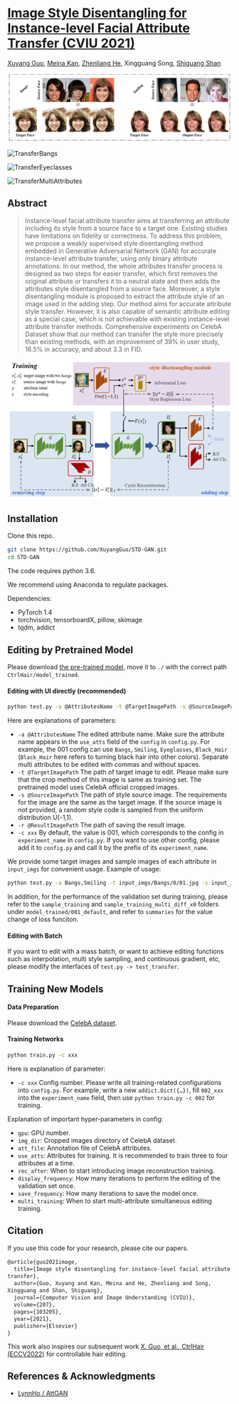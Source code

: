 # [Image Style Disentangling for Instance-level Facial Attribute Transfer (CVIU 2021)](https://github.com/XuyangGuo/xuyangguo.github.io/raw/main/database/STD-GAN/STD-GAN.pdf)

[Xuyang Guo](https://xuyangguo.github.io/), [Meina Kan](http://vipl.ict.ac.cn/homepage/mnkan/Publication/), [Zhenliang He](https://lynnho.github.io/), Xingguang Song, [Shiguang Shan](https://scholar.google.com/citations?user=Vkzd7MIAAAAJ)

![TransferShow](https://raw.githubusercontent.com/XuyangGuo/xuyangguo.github.io/main/database/STD-GAN/resources/transfer.png)

![TransferBangs](https://raw.githubusercontent.com/XuyangGuo/xuyangguo.github.io/main/database/STD-GAN/resources/transfer_bangs.png)

![TransferEyeclasses](https://raw.githubusercontent.com/XuyangGuo/xuyangguo.github.io/main/database/STD-GAN/resources/transfer_eyeglasses.png)

![TransferMultiAttributes](https://raw.githubusercontent.com/XuyangGuo/xuyangguo.github.io/main/database/STD-GAN/resources/transfer_multi.png)

## Abstract

> Instance-level facial attribute transfer aims at transferring an attribute including its style from a source face to a target one. Existing studies have limitations on fidelity or correctness. To address this problem, we propose a weakly supervised style disentangling method embedded in Generative Adversarial Network (GAN) for accurate instance-level attribute transfer, using only binary attribute annotations. In our method, the whole attributes transfer process is designed as two steps for easier transfer, which first removes the original attribute or transfers it to a neutral state and then adds the attributes style disentangled from a source face. Moreover, a style disentangling module is proposed to extract the attribute style of an image used in the adding step. Our method aims for accurate attribute style transfer. However, it is also capable of semantic attribute editing as a special case, which is not achievable with existing instance-level attribute transfer methods. Comprehensive experiments on CelebA Dataset show that our method can transfer the style more precisely than existing methods, with an improvement of 39\% in user study, 16.5\% in accuracy, and about 3.3 in FID.

![archi](https://raw.githubusercontent.com/XuyangGuo/xuyangguo.github.io/main/database/STD-GAN/resources/architecture.png)

## Installation

Clone this repo.

```bash
git clone https://github.com/XuyangGuo/STD-GAN.git
cd STD-GAN
```

The code requires python 3.6.

We recommend using Anaconda to regulate packages.

Dependencies:
- PyTorch 1.4
- torchvision, tensorboardX, pillow, skimage
- tqdm, addict

## Editing by Pretrained Model

Please download [the pre-trained model](https://drive.google.com/drive/folders/1UmOnL38F8KutH30hlNr0X1UOybs0ewZ_?usp=sharing), move it to `./` with the correct path `CtrlHair/model_trained`.

#### Editing with UI directly (recommended)

```bash
python test.py -a @AttributesName -t @TargetImagePath -s @SourceImagePath -r @ResultImagePath -c 001
```

Here are explanations of parameters:

- `-a @AttributesName` The edited attribute name. Make sure the attribute name appears in the `use_atts` field of the `config` in `config.py`. For example, the 001 config can use `Bangs`, `Smiling`, `Eyeglasses`, `Black_Hair` (`Black_Hair` here refers to turning black hair into other colors). Separate multi attributes to be edited with commas and without spaces.
- `-t @TargetImagePath` The path of target image to edit. Please make sure that the crop method of this image is same as training set. The pretrained model uses CelebA official cropped images.
- `-s @SourceImagePath` The path of style source image. The requirements for the image are the same as the target image. If the source image is not provided, a random style code is sampled from the uniform distribution U(-1,1).
- `-r @ResultImagePath` The path of saving the result image.
- `-c xxx` By default, the value is 001, which corresponds to the config in `experiment_name` in `config.py`. If you want to use other config, please add it to `config.py` and call it by the prefix of its `experiment_name`.

We provide some target images and sample images of each attribute in `input_imgs` for convenient usage.
Example of usage:
```bash
python test.py -a Bangs,Smiling -t input_imgs/Bangs/0/01.jpg -s input_imgs/Bangs/1/02.jpg -r temp/temp.jpg -c 001
```

In addition, for the performance of the validation set during training, please refer to the `sample_training` and `sample_training_multi_diff_x0` folders under `model_trained/001_default`, and refer to `summaries` for the value change of loss funciton.

#### Editing with Batch

If you want to edit with a mass batch, or want to achieve editing functions such as interpolation, multi style sampling, and continuous gradient, etc, please modify the interfaces of `test.py -> test_transfer`.

## Training New Models

#### Data Preparation
Please download the [CelebA dataset](http://mmlab.ie.cuhk.edu.hk/projects/CelebA.html). 

#### Training Networks

```bash
python train.py -c xxx
```

Here is explanation of parameter:
- `-c xxx` Config number. Please write all training-related configurations into `config.py`. For example, write a new `addict.Dict({…})`, fill `002_xxx` into the `experiment_name` field, then use `python train.py -c 002` for training.

Explanation of important hyper-parameters in config:
- `gpu`: GPU number.
- `img_dir`: Cropped images directory of CelebA dataset.
- `att_file`: Annotation file of CelebA attributes.
- `use_atts`: Attributes for training. It is recommended to train three to four attributes at a time.
- `rec_after`: When to start introducing image reconstruction training.
- `display_frequency`: How many iterations to perform the editing of the validation set once.
- `save_frequency`: How many iterations to save the model once.
- `multi_training`: When to start multi-attribute simultaneous editing training.

## Citation
If you use this code for your research, please cite our papers.
```
@article{guo2021image,
  title={Image style disentangling for instance-level facial attribute transfer},
  author={Guo, Xuyang and Kan, Meina and He, Zhenliang and Song, Xingguang and Shan, Shiguang},
  journal={Computer Vision and Image Understanding (CVIU)},
  volume={207},
  pages={103205},
  year={2021},
  publisher={Elsevier}
}
```

This work also inspires our subsequent work [X. Guo, et al., CtrlHair (ECCV2022)](https://github.com/XuyangGuo/CtrlHair) for controllable hair editing.

## References & Acknowledgments
- [LynnHo / AttGAN](https://github.com/LynnHo/AttGAN-Tensorflow)
